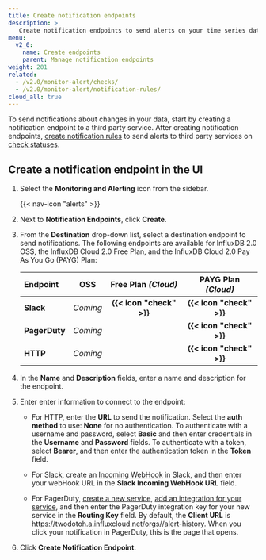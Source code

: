 ```yaml
---
title: Create notification endpoints
description: >
   Create notification endpoints to send alerts on your time series data.
menu:
  v2_0:
    name: Create endpoints
    parent: Manage notification endpoints
weight: 201
related:
  - /v2.0/monitor-alert/checks/
  - /v2.0/monitor-alert/notification-rules/
cloud_all: true
---
```


To send notifications about changes in your data, start by creating a notification endpoint to a third party service. After creating notification endpoints, [create notification rules](/v2.0/monitor-alert/notification-rules/create) to send alerts to third party services on [check statuses](/v2.0/monitor-alert/checks/create).

## Create a notification endpoint in the UI

1.  Select the **Monitoring and Alerting** icon from the sidebar.

    {{< nav-icon "alerts" >}}

2.  Next to **Notification Endpoints**, click **Create**.
3.  From the **Destination** drop-down list, select a destination endpoint to send notifications.
    The following endpoints are available for InfluxDB 2.0 OSS, the InfluxDB Cloud 2.0 Free Plan,
    and the InfluxDB Cloud 2.0 Pay As You Go (PAYG) Plan:

    | Endpoint      | OSS      | Free Plan _(Cloud)_      | PAYG Plan _(Cloud)_          |
    |:--------      |:--------:|:-------------------:     |:----------------------------:|
    | **Slack**     | _Coming_ | **{{< icon "check" >}}** | **{{< icon "check" >}}**     |
    | **PagerDuty** | _Coming_ |                          | **{{< icon "check" >}}**     |
    | **HTTP**      | _Coming_ |                          | **{{< icon "check" >}}**     |

4.  In the **Name** and **Description** fields, enter a name and description for the endpoint.
5.  Enter enter information to connect to the endpoint:

    - For HTTP, enter the **URL** to send the notification. Select the **auth method** to use: **None** for no authentication. To authenticate with a username and password, select **Basic** and then enter credentials in the **Username** and **Password** fields. To authenticate with a token, select **Bearer**, and then enter the authentication token in the **Token** field.

    - For Slack, create an [Incoming WebHook](https://api.slack.com/incoming-webhooks#posting_with_webhooks) in Slack, and then enter your webHook URL in the **Slack Incoming WebHook URL** field.

    - For PagerDuty, [create a new service](https://support.pagerduty.com/docs/services-and-integrations#section-create-a-new-service), [add an integration for your service](https://support.pagerduty.com/docs/services-and-integrations#section-add-integrations-to-an-existing-service), and then enter the PagerDuty integration key for your new service in the **Routing Key** field. By default, the **Client URL** is https://twodotoh.a.influxcloud.net/orgs/<your-org-ID>/alert-history. When you click your notification in PagerDuty, this is the page that opens.

6. Click **Create Notification Endpoint**.
